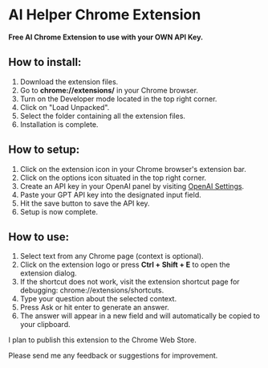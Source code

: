
# AI Helper Chrome Extension

**Free AI Chrome Extension to use with your OWN API Key.**

## How to install:

1. Download the extension files.
2. Go to **chrome://extensions/** in your Chrome browser.
3. Turn on the Developer mode located in the top right corner.
4. Click on "Load Unpacked".
5. Select the folder containing all the extension files.
6. Installation is complete.

## How to setup:

1. Click on the extension icon in your Chrome browser's extension bar.
2. Click on the options icon situated in the top right corner.
3. Create an API key in your OpenAI panel by visiting [OpenAI Settings](https://platform.openai.com/settings/organization/api-keys).
4. Paste your GPT API key into the designated input field.
5. Hit the save button to save the API key.
6. Setup is now complete.

## How to use:

1. Select text from any Chrome page (context is optional).
2. Click on the extension logo or press **Ctrl + Shift + E** to open the extension dialog.
3. If the shortcut does not work, visit the extension shortcut page for debugging: chrome://extensions/shortcuts.
4. Type your question about the selected context.
5. Press Ask or hit enter to generate an answer.
6. The answer will appear in a new field and will automatically be copied to your clipboard.

I plan to publish this extension to the Chrome Web Store.

Please send me any feedback or suggestions for improvement.
